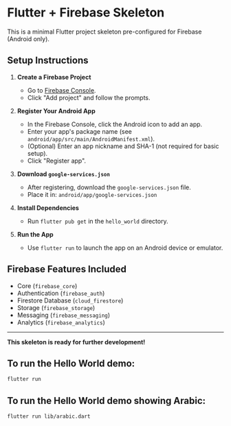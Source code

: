 # Flutter + Firebase Skeleton

This is a minimal Flutter project skeleton pre-configured for Firebase (Android only).

## Setup Instructions

1. **Create a Firebase Project**
   - Go to [Firebase Console](https://console.firebase.google.com/).
   - Click "Add project" and follow the prompts.

2. **Register Your Android App**
   - In the Firebase Console, click the Android icon to add an app.
   - Enter your app's package name (see `android/app/src/main/AndroidManifest.xml`).
   - (Optional) Enter an app nickname and SHA-1 (not required for basic setup).
   - Click "Register app".

3. **Download `google-services.json`**
   - After registering, download the `google-services.json` file.
   - Place it in: `android/app/google-services.json`

4. **Install Dependencies**
   - Run `flutter pub get` in the `hello_world` directory.

5. **Run the App**
   - Use `flutter run` to launch the app on an Android device or emulator.

## Firebase Features Included
- Core (`firebase_core`)
- Authentication (`firebase_auth`)
- Firestore Database (`cloud_firestore`)
- Storage (`firebase_storage`)
- Messaging (`firebase_messaging`)
- Analytics (`firebase_analytics`)

---

**This skeleton is ready for further development!**

## To run the Hello World demo:
```sh
flutter run
```
## To run the Hello World demo showing Arabic:
```sh
flutter run lib/arabic.dart
```

